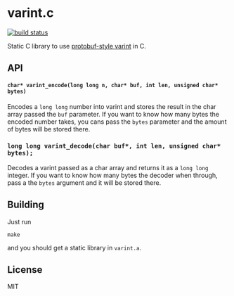 varint.c
========

[![build status](https://secure.travis-ci.org/sorribas/varint.c.png)](http://travis-ci.org/sorribas/varint.c)

Static C library to use [protobuf-style varint](https://developers.google.com/protocol-buffers/docs/encoding#varints) in C.

API
---

#### `char* varint_encode(long long n, char* buf, int len, unsigned char* bytes)`

Encodes a `long long` number into varint and stores the result in the char
array passed the `buf` parameter. If you want to know how many bytes the encoded
number takes, you cans pass the `bytes` parameter and the amount of bytes will
be stored there.

### `long long varint_decode(char buf*, int len, unsigned char* bytes);`

Decodes a varint passed as a char array and returns it as a `long long` integer.
If you want to know how many bytes the decoder when through, pass a the `bytes`
argument and it will be stored there.

Building
--------

Just run

```
make
```
and you should get a static library in `varint.a`.

License
-------

MIT
